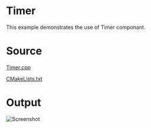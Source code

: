 # Timer

This example demonstrates the use of Timer componant.

# Source

[Timer.cpp](Timer.cpp)

[CMakeLists.txt](CMakeLists.txt)

# Output

![Screenshot](../../../docs/Pictures/Timer.png)

